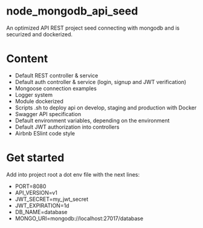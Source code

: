 # node_mongodb_api_seed
An optimized API REST project seed connecting with mongodb and is securized and dockerized.

# Content
 - Default REST controller & service
 - Default auth controller & service (login, signup and JWT verification)
 - Mongoose connection examples
 - Logger system
 - Module dockerized
 - Scripts .sh to deploy api on develop, staging and production with Docker
 - Swagger API specification
 - Default environment variables, depending on the environment
 - Default JWT authorization into controllers
 - Airbnb ESlint code style

# Get started
Add into project root a dot env file with the next lines:

 - PORT=8080
 - API_VERSION=v1
 - JWT_SECRET=my_jwt_secret
 - JWT_EXPIRATION=1d
 - DB_NAME=database
 - MONGO_URI=mongodb://localhost:27017/database
